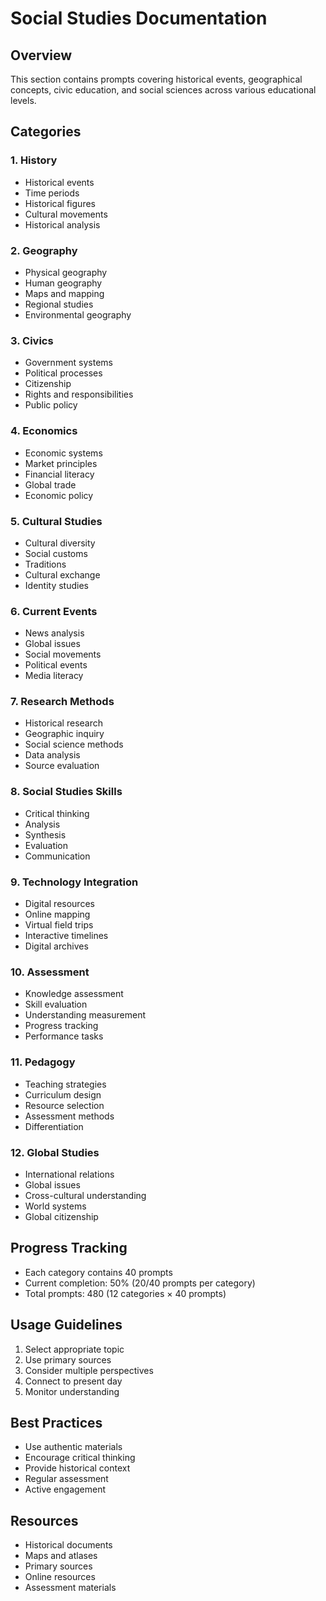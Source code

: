 # Social Studies Documentation

## Overview
This section contains prompts covering historical events, geographical concepts, civic education, and social sciences across various educational levels.

## Categories

### 1. History
- Historical events
- Time periods
- Historical figures
- Cultural movements
- Historical analysis

### 2. Geography
- Physical geography
- Human geography
- Maps and mapping
- Regional studies
- Environmental geography

### 3. Civics
- Government systems
- Political processes
- Citizenship
- Rights and responsibilities
- Public policy

### 4. Economics
- Economic systems
- Market principles
- Financial literacy
- Global trade
- Economic policy

### 5. Cultural Studies
- Cultural diversity
- Social customs
- Traditions
- Cultural exchange
- Identity studies

### 6. Current Events
- News analysis
- Global issues
- Social movements
- Political events
- Media literacy

### 7. Research Methods
- Historical research
- Geographic inquiry
- Social science methods
- Data analysis
- Source evaluation

### 8. Social Studies Skills
- Critical thinking
- Analysis
- Synthesis
- Evaluation
- Communication

### 9. Technology Integration
- Digital resources
- Online mapping
- Virtual field trips
- Interactive timelines
- Digital archives

### 10. Assessment
- Knowledge assessment
- Skill evaluation
- Understanding measurement
- Progress tracking
- Performance tasks

### 11. Pedagogy
- Teaching strategies
- Curriculum design
- Resource selection
- Assessment methods
- Differentiation

### 12. Global Studies
- International relations
- Global issues
- Cross-cultural understanding
- World systems
- Global citizenship

## Progress Tracking
- Each category contains 40 prompts
- Current completion: 50% (20/40 prompts per category)
- Total prompts: 480 (12 categories × 40 prompts)

## Usage Guidelines
1. Select appropriate topic
2. Use primary sources
3. Consider multiple perspectives
4. Connect to present day
5. Monitor understanding

## Best Practices
- Use authentic materials
- Encourage critical thinking
- Provide historical context
- Regular assessment
- Active engagement

## Resources
- Historical documents
- Maps and atlases
- Primary sources
- Online resources
- Assessment materials 